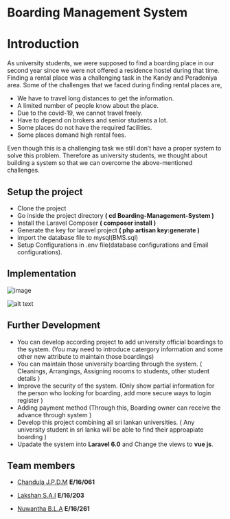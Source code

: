 # Boarding Management System

# Introduction

As university students, we were supposed to find a boarding place in our second year since we were not offered a residence hostel during that time. Finding a rental place was a challenging task in the Kandy and Peradeniya area. Some of the challenges that we faced during finding rental places are,

- We have to travel long distances to get the information.
- A limited number of people know about the place.
- Due to the covid-19, we cannot travel freely.
- Have to depend on brokers and senior students a lot.
- Some places do not have the required facilities.
- Some places demand high rental fees.

Even though this is a challenging task we still don’t have a proper system to solve this problem. Therefore as university students, we thought about building a system so that we can overcome the above-mentioned challenges.

## Setup the project

- Clone the project
- Go inside the project directory **( cd Boarding-Management-System )**
- Install the Laravel Composer **( composer install )**
- Generate the key for laravel project **( php artisan key:generate )**
- import the database file to mysql(BMS.sql)
- Setup Configurations in .env file(database configurations and Email configurations).

## Implementation

![image](https://user-images.githubusercontent.com/72965997/139569930-7939c6c9-245e-49ae-93ec-42baa887153f.png)

![alt text](https://github.com/ArunaNuwantha/CO328-Project/docs/images/p2.png)

## Further Development

- You can develop according project to add university official boardings to the system. (You may need to introduce catergory information and some other new attribute to maintain those boardings)
- You can maintain those university boarding through the system. ( Cleanings, Arrangings, Assigning roooms to students, other student details )
- Improve the security of the system. (Only show partial information for the person who looking for boarding, add more secure ways to login register )
- Adding payment method (Through this, Boarding owner can receive the advance through system )
- Develop this project combining all sri lankan universities. ( Any university student in sri lanka will be able to find their approapiate boarding )
- Upadate the system into **Laravel 6.0** and Change the views to **vue js**.

## Team members

- [Chandula J.P.D.M](https://github.com/Chandula-JPDM) **E/16/061**

- [Lakshan S.A.I](https://github.com/IsuruLakshan97) **E/16/203**

- [Nuwantha B.L.A](https://github.com/ArunaNuwantha) **E/16/261**
